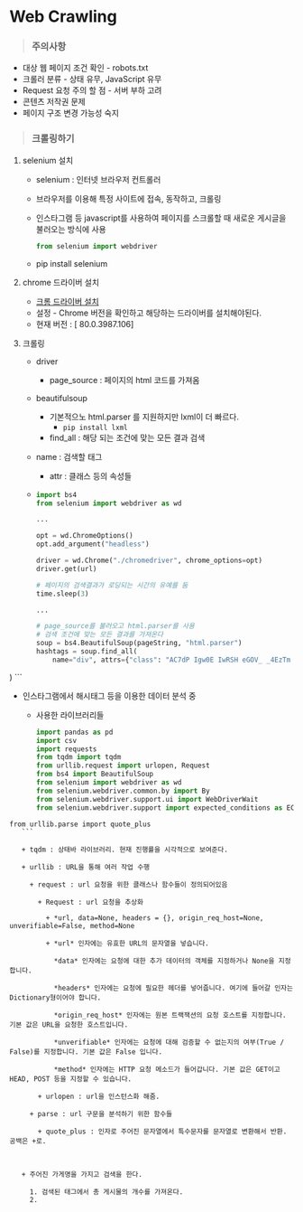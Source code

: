 # Web Crawling

> ### 주의사항

+ 대상 웹 페이지 조건 확인 - robots.txt
+ 크롤러 분류 - 상태 유무, JavaScript 유무
+ Request 요청 주의 할 점 - 서버 부하 고려
+ 콘텐츠 저작권 문제
+ 페이지 구조 변경 가능성 숙지



> ### 크롤링하기



1. selenium 설치 

   + selenium : 인터넷 브라우저 컨트롤러

   + 브라우저를 이용해 특정 사이트에 접속, 동작하고, 크롤링

   + 인스타그램 등 javascript를 사용하여 페이지를 스크롤할 때 새로운 게시글을 불러오는 방식에 사용

     ```python
     from selenium import webdriver
     ```

   + pip install selenium

   

2. chrome 드라이버 설치

   + [크롬 드라이버 설치](https://sites.google.com/a/chromium.org/chromedriver/downloads/version-selection)
   + 설정 - Chrome 버전을 확인하고 해당하는 드라이버를 설치해야된다.
   + 현재 버전 : [ 80.0.3987.106]

   

3. 크롤링

   + driver

     + page_source : 페이지의 html 코드를 가져옴

   + beautifulsoup

     + 기본적으노 html.parser 를 지원하지만 lxml이 더 빠르다.
       + `pip install lxml`
     + find_all : 해당 되는 조건에 맞는 모든 결과 검색
    + name : 검색할 태그
       + attr : 클래스 등의 속성들
   
   + ```python
     import bs4
     from selenium import webdriver as wd
     
     ...
     
     opt = wd.ChromeOptions()
     opt.add_argument("headless")
     
     driver = wd.Chrome("./chromedriver", chrome_options=opt)
     driver.get(url)
     
     # 페이지의 검색결과가 로딩되는 시간의 유예를 둠
     time.sleep(3)
     
     ...
     
     # page_source를 불러오고 html.parser를 사용
     # 검색 조건에 맞는 모든 결과를 가져온다
     soup = bs4.BeautifulSoup(pageString, "html.parser")
     hashtags = soup.find_all(
         name="div", attrs={"class": "AC7dP Igw0E IwRSH eGOV_ _4EzTm YlhBV XTCZH"}
  )
     ```

   + 인스타그램에서 해시태그 등을 이용한 데이터 분석 중

     + 사용한 라이브러리들
   
       ```python
       import pandas as pd
       import csv
       import requests
       from tqdm import tqdm
       from urllib.request import urlopen, Request
       from bs4 import BeautifulSoup
       from selenium import webdriver as wd
       from selenium.webdriver.common.by import By
       from selenium.webdriver.support.ui import WebDriverWait
       from selenium.webdriver.support import expected_conditions as EC
    from urllib.parse import quote_plus
       ```

       + tqdm : 상태바 라이브러리. 현재 진행률을 시각적으로 보여준다.

       + urllib : URL을 통해 여러 작업 수행

         + request : url 요청을 위한 클래스나 함수들이 정의되어있음

           + Request : url 요청을 추상화

             + *url, data=None, headers = {}, origin_req_host=None, unverifiable=False, method=None

             + *url* 인자에는 유효한 URL의 문자열을 넣습니다.

               *data* 인자에는 요청에 대한 추가 데이터의 객체를 지정하거나 None을 지정합니다.

               *headers* 인자에는 요청에 필요한 헤더를 넣어줍니다. 여기에 들어갈 인자는 Dictionary형이어야 합니다.

               *origin_req_host* 인자에는 원본 트랙잭션의 요청 호스트를 지정합니다. 기본 값은 URL을 요청한 호스트입니다.

               *unverifiable* 인자에는 요청에 대해 검증할 수 없는지의 여부(True / False)를 지정합니다. 기본 값은 False 입니다.

               *method* 인자에는 HTTP 요청 메소드가 들어갑니다. 기본 값은 GET이고 HEAD, POST 등을 지정할 수 있습니다.

           + urlopen : url을 인스턴스화 해줌.

         + parse : url 구문을 분석하기 위한 함수들

           + quote_plus : 인자로 주어진 문자열에서 특수문자를 문자열로 변환해서 반환. 공백은 +로.

         

       + 주어진 가게명을 가지고 검색을 한다.
   
         1. 검색된 태그에서 총 게시물의 개수를 가져온다.
         2. 



